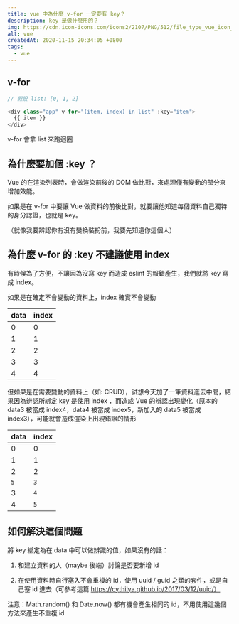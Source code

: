 ```yaml
---
title: vue 中為什麼 v-for 一定要有 key？
description: key 是做什麼用的？
img: https://cdn.icon-icons.com/icons2/2107/PNG/512/file_type_vue_icon_130078.png
alt: vue
createdAt: 2020-11-15 20:34:05 +0800
tags:
  - vue
---
```


## v-for

```javascript
// 假設 list: [0, 1, 2]

<div class="app" v-for="(item, index) in list" :key="item">
  {{ item }}
</div>
```

v-for 會拿 list 來跑迴圈

## 為什麼要加個 :key ？

Vue 的在渲染列表時，會做渲染前後的 DOM 做比對，來處理僅有變動的部分來增加效能。

如果是在 v-for 中要讓 Vue 做資料的前後比對，就要讓他知道每個資料自己獨特的身分認證，也就是 key。

（就像我要辨認你有沒有變換裝扮前，我要先知道你這個人）

## 為什麼 v-for 的 :key 不建議使用 index

有時候為了方便，不讓因為沒寫 key 而造成 eslint 的報錯產生，我們就將 key 寫成 index。

如果是在確定不會變動的資料上，index 確實不會變動

| data | index |
| ---- | ----- |
| 0    | 0     |
| 1    | 1     |
| 2    | 2     |
| 3    | 3     |
| 4    | 4     |

但如果是在需要變動的資料上（如: CRUD），試想今天加了一筆資料進去中間，結果因為辨認所綁定 key 是使用 index ，而造成 Vue 的辨認出現變化（原本的 data3 被當成 index4，data4 被當成 index5，新加入的 data5 被當成 index3），可能就會造成渲染上出現錯誤的情形

| data | index |
| ---- | ----- |
| 0    | 0     |
| 1    | 1     |
| 2    | 2     |
| `5`  | `3`   |
| 3    | `4`   |
| 4    | `5`   |

## 如何解決這個問題

將 key 綁定為在 data 中可以做辨識的值，如果沒有的話：

1. 和建立資料的人（maybe 後端）討論是否要新增 id

2. 在使用資料時自行塞入不會重複的 id，使用 uuid / guid 之類的套件，或是自己塞 id 進去（可參考這篇 https://cythilya.github.io/2017/03/12/uuid/）

注意：Math.random() 和 Date.now() 都有機會產生相同的 id，不用使用這幾個方法來產生不重複 id
